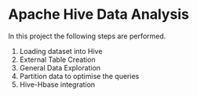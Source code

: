 # Apache Hive Data Analysis

In this project the following steps are performed. 

  1. Loading dataset into Hive
  2. External Table Creation
  3. General Data Exploration
  4. Partition data to optimise the queries
  5. Hive-Hbase integration 
